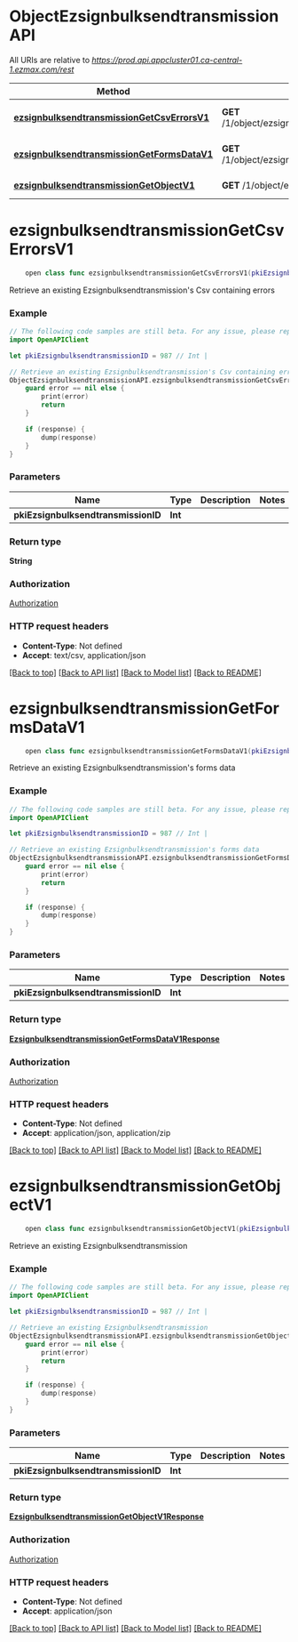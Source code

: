 # ObjectEzsignbulksendtransmissionAPI

All URIs are relative to *https://prod.api.appcluster01.ca-central-1.ezmax.com/rest*

Method | HTTP request | Description
------------- | ------------- | -------------
[**ezsignbulksendtransmissionGetCsvErrorsV1**](ObjectEzsignbulksendtransmissionAPI.md#ezsignbulksendtransmissiongetcsverrorsv1) | **GET** /1/object/ezsignbulksendtransmission/{pkiEzsignbulksendtransmissionID}/getCsvErrors | Retrieve an existing Ezsignbulksendtransmission&#39;s Csv containing errors
[**ezsignbulksendtransmissionGetFormsDataV1**](ObjectEzsignbulksendtransmissionAPI.md#ezsignbulksendtransmissiongetformsdatav1) | **GET** /1/object/ezsignbulksendtransmission/{pkiEzsignbulksendtransmissionID}/getFormsData | Retrieve an existing Ezsignbulksendtransmission&#39;s forms data
[**ezsignbulksendtransmissionGetObjectV1**](ObjectEzsignbulksendtransmissionAPI.md#ezsignbulksendtransmissiongetobjectv1) | **GET** /1/object/ezsignbulksendtransmission/{pkiEzsignbulksendtransmissionID} | Retrieve an existing Ezsignbulksendtransmission


# **ezsignbulksendtransmissionGetCsvErrorsV1**
```swift
    open class func ezsignbulksendtransmissionGetCsvErrorsV1(pkiEzsignbulksendtransmissionID: Int, completion: @escaping (_ data: String?, _ error: Error?) -> Void)
```

Retrieve an existing Ezsignbulksendtransmission's Csv containing errors



### Example
```swift
// The following code samples are still beta. For any issue, please report via http://github.com/OpenAPITools/openapi-generator/issues/new
import OpenAPIClient

let pkiEzsignbulksendtransmissionID = 987 // Int | 

// Retrieve an existing Ezsignbulksendtransmission's Csv containing errors
ObjectEzsignbulksendtransmissionAPI.ezsignbulksendtransmissionGetCsvErrorsV1(pkiEzsignbulksendtransmissionID: pkiEzsignbulksendtransmissionID) { (response, error) in
    guard error == nil else {
        print(error)
        return
    }

    if (response) {
        dump(response)
    }
}
```

### Parameters

Name | Type | Description  | Notes
------------- | ------------- | ------------- | -------------
 **pkiEzsignbulksendtransmissionID** | **Int** |  | 

### Return type

**String**

### Authorization

[Authorization](../README.md#Authorization)

### HTTP request headers

 - **Content-Type**: Not defined
 - **Accept**: text/csv, application/json

[[Back to top]](#) [[Back to API list]](../README.md#documentation-for-api-endpoints) [[Back to Model list]](../README.md#documentation-for-models) [[Back to README]](../README.md)

# **ezsignbulksendtransmissionGetFormsDataV1**
```swift
    open class func ezsignbulksendtransmissionGetFormsDataV1(pkiEzsignbulksendtransmissionID: Int, completion: @escaping (_ data: EzsignbulksendtransmissionGetFormsDataV1Response?, _ error: Error?) -> Void)
```

Retrieve an existing Ezsignbulksendtransmission's forms data



### Example
```swift
// The following code samples are still beta. For any issue, please report via http://github.com/OpenAPITools/openapi-generator/issues/new
import OpenAPIClient

let pkiEzsignbulksendtransmissionID = 987 // Int | 

// Retrieve an existing Ezsignbulksendtransmission's forms data
ObjectEzsignbulksendtransmissionAPI.ezsignbulksendtransmissionGetFormsDataV1(pkiEzsignbulksendtransmissionID: pkiEzsignbulksendtransmissionID) { (response, error) in
    guard error == nil else {
        print(error)
        return
    }

    if (response) {
        dump(response)
    }
}
```

### Parameters

Name | Type | Description  | Notes
------------- | ------------- | ------------- | -------------
 **pkiEzsignbulksendtransmissionID** | **Int** |  | 

### Return type

[**EzsignbulksendtransmissionGetFormsDataV1Response**](EzsignbulksendtransmissionGetFormsDataV1Response.md)

### Authorization

[Authorization](../README.md#Authorization)

### HTTP request headers

 - **Content-Type**: Not defined
 - **Accept**: application/json, application/zip

[[Back to top]](#) [[Back to API list]](../README.md#documentation-for-api-endpoints) [[Back to Model list]](../README.md#documentation-for-models) [[Back to README]](../README.md)

# **ezsignbulksendtransmissionGetObjectV1**
```swift
    open class func ezsignbulksendtransmissionGetObjectV1(pkiEzsignbulksendtransmissionID: Int, completion: @escaping (_ data: EzsignbulksendtransmissionGetObjectV1Response?, _ error: Error?) -> Void)
```

Retrieve an existing Ezsignbulksendtransmission



### Example
```swift
// The following code samples are still beta. For any issue, please report via http://github.com/OpenAPITools/openapi-generator/issues/new
import OpenAPIClient

let pkiEzsignbulksendtransmissionID = 987 // Int | 

// Retrieve an existing Ezsignbulksendtransmission
ObjectEzsignbulksendtransmissionAPI.ezsignbulksendtransmissionGetObjectV1(pkiEzsignbulksendtransmissionID: pkiEzsignbulksendtransmissionID) { (response, error) in
    guard error == nil else {
        print(error)
        return
    }

    if (response) {
        dump(response)
    }
}
```

### Parameters

Name | Type | Description  | Notes
------------- | ------------- | ------------- | -------------
 **pkiEzsignbulksendtransmissionID** | **Int** |  | 

### Return type

[**EzsignbulksendtransmissionGetObjectV1Response**](EzsignbulksendtransmissionGetObjectV1Response.md)

### Authorization

[Authorization](../README.md#Authorization)

### HTTP request headers

 - **Content-Type**: Not defined
 - **Accept**: application/json

[[Back to top]](#) [[Back to API list]](../README.md#documentation-for-api-endpoints) [[Back to Model list]](../README.md#documentation-for-models) [[Back to README]](../README.md)

